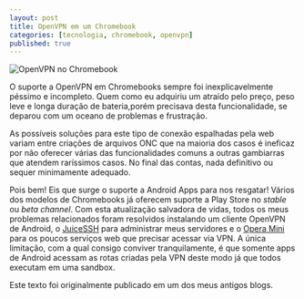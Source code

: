 ```yaml
---
layout: post
title: OpenVPN em um Chromebook
categories: [tecnologia, chromebook, openvpn]
published: true
---
```


![OpenVPN no Chromebook](https://4.bp.blogspot.com/-w3658lha2Os/Wh_8xL10KkI/AAAAAAAABQ4/VPYRriMdhbghlc-V0qL5qLG5xI22llg_gCEwYBhgL/s1600/Screenshot%2B2017-11-30%2Bat%2B10.40.06.png)

O suporte a OpenVPN em Chromebooks sempre foi inexplicavelmente péssimo e incompleto. Quem como eu adquiriu um atraído pelo preço, peso leve e longa duração de bateria,porém precisava desta funcionalidade, se deparou com um oceano de problemas e frustração.

As possíveis soluções para este tipo de conexão espalhadas pela web variam entre criações de arquivos ONC que na maioria dos casos é ineficaz por não oferecer várias das funcionalidades comuns a outras gambiarras que atendem raríssimos casos. No final das contas, nada definitivo ou sequer minimamente adequado.

Pois bem! Eis que surge o suporte a Android Apps para nos resgatar! Vários dos modelos de Chromebooks já oferecem suporte a Play Store no *stable* ou *beta channel*. Com esta atualização salvadora de vidas, todos os meus problemas relacionados foram resolvidos instalando um cliente OpenVPN de Android, o [JuiceSSH](https://juicessh.com/) para administrar meus servidores e o [Opera Mini](https://www.opera.com/mobile/) para os poucos serviços web que precisar acessar via VPN. A única limitação, com a qual consigo conviver tranquilamente, é que somente apps de Android acessam as rotas criadas pela VPN deste modo já que todos executam em uma sandbox.

Este texto foi originalmente publicado em um dos meus antigos blogs.